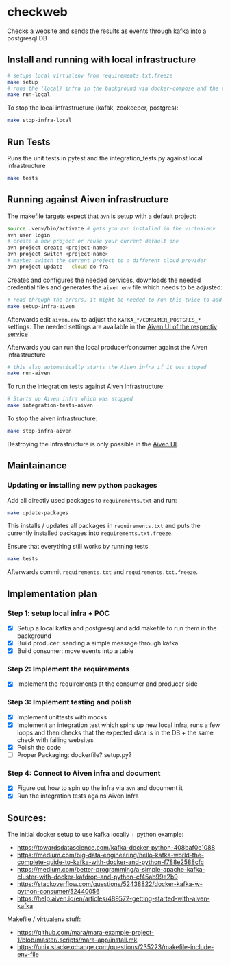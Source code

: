 # checkweb

Checks a website and sends the results as events through kafka into a postgresql DB

## Install and running with local infrastructure

```bash
# setups local virtualenv from requirements.txt.freeze
make setup
# runs the (local) infra in the background via docker-compose and the two apps in the foreground
make run-local
```

To stop the local infrastructure (kafak, zookeeper, postgres):

```bash
make stop-infra-local
```

## Run Tests

Runs the unit tests in pytest and the integration_tests.py against local infrastructure

```bash
make tests
```

## Running against Aiven infrastructure

The makefile targets expect that `avn` is setup with a default project:

```bash
source .venv/bin/activate # gets you avn installed in the virtualenv
avn user login
# create a new project or reuse your current default one
avn project create <project-name>
avn project switch <project-name>
# maybe: switch the current project to a different cloud provider
avn project update --cloud do-fra
```

Creates and configures the needed services, downloads the needed credential files and 
generates the `aiven.env` file which needs to be adjusted:

```bash
# read through the errors, it might be needed to run this twice to add the kafka topic
make setup-infra-aiven
```

Afterwards edit `aiven.env` to adjust the `KAFKA_*/CONSUMER_POSTGRES_*` settings. The 
needed settings are available in the [Aiven UI of the respectiv service](https://console.aiven.io/) 

Afterwards you can run the local producer/consumer against the Aiven infrastructure

```bash
# this also automatically starts the Aiven infra if it was stoped
make run-aiven
```

To run the integration tests against Aiven Infrastructure:

```bash
# Starts up Aiven infra which was stopped
make integration-tests-aiven
```

To stop the aiven infrastructure:

```bash
make stop-infra-aiven
```

Destroying the Infrastructure is only possible in the [Aiven UI](https://console.aiven.io/).

## Maintainance

### Updating or installing new python packages

Add all directly used packages to `requirements.txt` and run:

```bash
make update-packages
```

This installs / updates all packages in `requirements.txt` and puts the currently installed packages into 
`requirements.txt.freeze`.

Ensure that everything still works by running tests

```bash
make tests
```

Afterwards commit `requirements.txt` and `requirements.txt.freeze`.

## Implementation plan

### Step 1: setup local infra + POC 
* [x] Setup a local kafka and postgresql and add makefile to run them in the background
* [x] Build producer: sending a simple message through kafka
* [x] Build consumer: move events into a table

### Step 2: Implement the requirements
* [x] Implement the requirements at the consumer and producer side
  
### Step 3: Implement testing and polish
* [x] Implement unittests with mocks
* [x] Implement an integration test which spins up new local infra, runs a few loops and then checks that the expected 
  data is in the DB + the same check with failing websites
* [x] Polish the code
* [ ] Proper Packaging: dockerfile? setup.py? 

### Step 4: Connect to Aiven infra and document  
* [x] Figure out how to spin up the infra via `avn` and document it
* [x] Run the integration tests agains Aiven Infra

## Sources:

The initial docker setup to use kafka locally + python example: 
* https://towardsdatascience.com/kafka-docker-python-408baf0e1088
* https://medium.com/big-data-engineering/hello-kafka-world-the-complete-guide-to-kafka-with-docker-and-python-f788e2588cfc
* https://medium.com/better-programming/a-simple-apache-kafka-cluster-with-docker-kafdrop-and-python-cf45ab99e2b9
* https://stackoverflow.com/questions/52438822/docker-kafka-w-python-consumer/52440056
* https://help.aiven.io/en/articles/489572-getting-started-with-aiven-kafka

Makefile / virtualenv stuff:
* https://github.com/mara/mara-example-project-1/blob/master/.scripts/mara-app/install.mk
* https://unix.stackexchange.com/questions/235223/makefile-include-env-file

